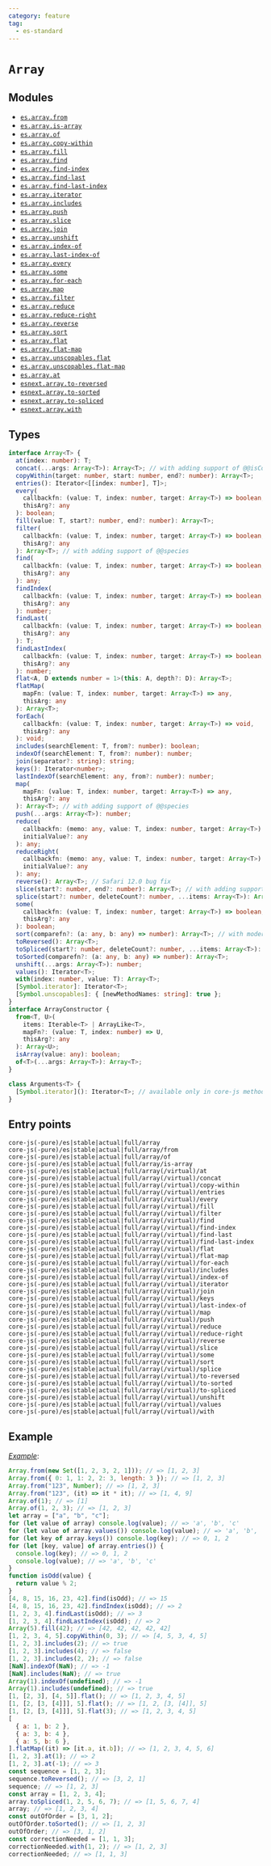 ```yaml
---
category: feature
tag:
  - es-standard
---
```


# `Array`

## Modules

- [`es.array.from`](https://github.com/zloirock/core-js/blob/master/packages/core-js/modules/es.array.from.js)
- [`es.array.is-array`](https://github.com/zloirock/core-js/blob/master/packages/core-js/modules/es.array.is-array.js)
- [`es.array.of`](https://github.com/zloirock/core-js/blob/master/packages/core-js/modules/es.array.of.js)
- [`es.array.copy-within`](https://github.com/zloirock/core-js/blob/master/packages/core-js/modules/es.array.copy-within.js)
- [`es.array.fill`](https://github.com/zloirock/core-js/blob/master/packages/core-js/modules/es.array.fill.js)
- [`es.array.find`](https://github.com/zloirock/core-js/blob/master/packages/core-js/modules/es.array.find.js)
- [`es.array.find-index`](https://github.com/zloirock/core-js/blob/master/packages/core-js/modules/es.array.find-index.js)
- [`es.array.find-last`](https://github.com/zloirock/core-js/blob/master/packages/core-js/modules/es.array.find-last.js)
- [`es.array.find-last-index`](https://github.com/zloirock/core-js/blob/master/packages/core-js/modules/es.array.find-last-index.js)
- [`es.array.iterator`](https://github.com/zloirock/core-js/blob/master/packages/core-js/modules/es.array.iterator.js)
- [`es.array.includes`](https://github.com/zloirock/core-js/blob/master/packages/core-js/modules/es.array.includes.js)
- [`es.array.push`](https://github.com/zloirock/core-js/blob/master/packages/core-js/modules/es.array.push.js)
- [`es.array.slice`](https://github.com/zloirock/core-js/blob/master/packages/core-js/modules/es.array.slice.js)
- [`es.array.join`](https://github.com/zloirock/core-js/blob/master/packages/core-js/modules/es.array.join.js)
- [`es.array.unshift`](https://github.com/zloirock/core-js/blob/master/packages/core-js/modules/es.array.unshift.js)
- [`es.array.index-of`](https://github.com/zloirock/core-js/blob/master/packages/core-js/modules/es.array.index-of.js)
- [`es.array.last-index-of`](https://github.com/zloirock/core-js/blob/master/packages/core-js/modules/es.array.last-index-of.js)
- [`es.array.every`](https://github.com/zloirock/core-js/blob/master/packages/core-js/modules/es.array.every.js)
- [`es.array.some`](https://github.com/zloirock/core-js/blob/master/packages/core-js/modules/es.array.some.js)
- [`es.array.for-each`](https://github.com/zloirock/core-js/blob/master/packages/core-js/modules/es.array.for-each.js)
- [`es.array.map`](https://github.com/zloirock/core-js/blob/master/packages/core-js/modules/es.array.map.js)
- [`es.array.filter`](https://github.com/zloirock/core-js/blob/master/packages/core-js/modules/es.array.filter.js)
- [`es.array.reduce`](https://github.com/zloirock/core-js/blob/master/packages/core-js/modules/es.array.reduce.js)
- [`es.array.reduce-right`](https://github.com/zloirock/core-js/blob/master/packages/core-js/modules/es.array.reduce-right.js)
- [`es.array.reverse`](https://github.com/zloirock/core-js/blob/master/packages/core-js/modules/es.array.reverse.js)
- [`es.array.sort`](https://github.com/zloirock/core-js/blob/master/packages/core-js/modules/es.array.sort.js)
- [`es.array.flat`](https://github.com/zloirock/core-js/blob/master/packages/core-js/modules/es.array.flat.js)
- [`es.array.flat-map`](https://github.com/zloirock/core-js/blob/master/packages/core-js/modules/es.array.flat-map.js)
- [`es.array.unscopables.flat`](https://github.com/zloirock/core-js/blob/master/packages/core-js/modules/es.array.unscopables.flat.js)
- [`es.array.unscopables.flat-map`](https://github.com/zloirock/core-js/blob/master/packages/core-js/modules/es.array.unscopables.flat-map.js)
- [`es.array.at`](https://github.com/zloirock/core-js/blob/master/packages/core-js/modules/es.array.at.js)
- [`esnext.array.to-reversed`](https://github.com/zloirock/core-js/blob/master/packages/core-js/modules/esnext.array.to-reversed.js)
- [`esnext.array.to-sorted`](https://github.com/zloirock/core-js/blob/master/packages/core-js/modules/esnext.array.to-sorted.js)
- [`esnext.array.to-spliced`](https://github.com/zloirock/core-js/blob/master/packages/core-js/modules/esnext.array.to-spliced.js)
- [`esnext.array.with`](https://github.com/zloirock/core-js/blob/master/packages/core-js/modules/esnext.array.with.js)

## Types

```ts
interface Array<T> {
  at(index: number): T;
  concat(...args: Array<T>): Array<T>; // with adding support of @@isConcatSpreadable and @@species
  copyWithin(target: number, start: number, end?: number): Array<T>;
  entries(): Iterator<[[index: number], T]>;
  every(
    callbackfn: (value: T, index: number, target: Array<T>) => boolean,
    thisArg?: any
  ): boolean;
  fill(value: T, start?: number, end?: number): Array<T>;
  filter(
    callbackfn: (value: T, index: number, target: Array<T>) => boolean,
    thisArg?: any
  ): Array<T>; // with adding support of @@species
  find(
    callbackfn: (value: T, index: number, target: Array<T>) => boolean,
    thisArg?: any
  ): any;
  findIndex(
    callbackfn: (value: T, index: number, target: Array<T>) => boolean,
    thisArg?: any
  ): number;
  findLast(
    callbackfn: (value: T, index: number, target: Array<T>) => boolean,
    thisArg?: any
  ): T;
  findLastIndex(
    callbackfn: (value: T, index: number, target: Array<T>) => boolean,
    thisArg?: any
  ): number;
  flat<A, D extends number = 1>(this: A, depth?: D): Array<T>;
  flatMap(
    mapFn: (value: T, index: number, target: Array<T>) => any,
    thisArg: any
  ): Array<T>;
  forEach(
    callbackfn: (value: T, index: number, target: Array<T>) => void,
    thisArg?: any
  ): void;
  includes(searchElement: T, from?: number): boolean;
  indexOf(searchElement: T, from?: number): number;
  join(separator?: string): string;
  keys(): Iterator<number>;
  lastIndexOf(searchElement: any, from?: number): number;
  map(
    mapFn: (value: T, index: number, target: Array<T>) => any,
    thisArg?: any
  ): Array<T>; // with adding support of @@species
  push(...args: Array<T>): number;
  reduce(
    callbackfn: (memo: any, value: T, index: number, target: Array<T>) => any,
    initialValue?: any
  ): any;
  reduceRight(
    callbackfn: (memo: any, value: T, index: number, target: Array<T>) => any,
    initialValue?: any
  ): any;
  reverse(): Array<T>; // Safari 12.0 bug fix
  slice(start?: number, end?: number): Array<T>; // with adding support of @@species
  splice(start?: number, deleteCount?: number, ...items: Array<T>): Array<T>; // with adding support of @@species
  some(
    callbackfn: (value: T, index: number, target: Array<T>) => boolean,
    thisArg?: any
  ): boolean;
  sort(comparefn?: (a: any, b: any) => number): Array<T>; // with modern behavior like stable sort
  toReversed(): Array<T>;
  toSpliced(start?: number, deleteCount?: number, ...items: Array<T>): Array<T>;
  toSorted(comparefn?: (a: any, b: any) => number): Array<T>;
  unshift(...args: Array<T>): number;
  values(): Iterator<T>;
  with(index: number, value: T): Array<T>;
  [Symbol.iterator]: Iterator<T>;
  [Symbol.unscopables]: { [newMethodNames: string]: true };
}
interface ArrayConstructor {
  from<T, U>(
    items: Iterable<T> | ArrayLike<T>,
    mapFn?: (value: T, index: number) => U,
    thisArg?: any
  ): Array<U>;
  isArray(value: any): boolean;
  of<T>(...args: Array<T>): Array<T>;
}

class Arguments<T> {
  [Symbol.iterator](): Iterator<T>; // available only in core-js methods
}
```

## Entry points

```
core-js(-pure)/es|stable|actual|full/array
core-js(-pure)/es|stable|actual|full/array/from
core-js(-pure)/es|stable|actual|full/array/of
core-js(-pure)/es|stable|actual|full/array/is-array
core-js(-pure)/es|stable|actual|full/array(/virtual)/at
core-js(-pure)/es|stable|actual|full/array(/virtual)/concat
core-js(-pure)/es|stable|actual|full/array(/virtual)/copy-within
core-js(-pure)/es|stable|actual|full/array(/virtual)/entries
core-js(-pure)/es|stable|actual|full/array(/virtual)/every
core-js(-pure)/es|stable|actual|full/array(/virtual)/fill
core-js(-pure)/es|stable|actual|full/array(/virtual)/filter
core-js(-pure)/es|stable|actual|full/array(/virtual)/find
core-js(-pure)/es|stable|actual|full/array(/virtual)/find-index
core-js(-pure)/es|stable|actual|full/array(/virtual)/find-last
core-js(-pure)/es|stable|actual|full/array(/virtual)/find-last-index
core-js(-pure)/es|stable|actual|full/array(/virtual)/flat
core-js(-pure)/es|stable|actual|full/array(/virtual)/flat-map
core-js(-pure)/es|stable|actual|full/array(/virtual)/for-each
core-js(-pure)/es|stable|actual|full/array(/virtual)/includes
core-js(-pure)/es|stable|actual|full/array(/virtual)/index-of
core-js(-pure)/es|stable|actual|full/array(/virtual)/iterator
core-js(-pure)/es|stable|actual|full/array(/virtual)/join
core-js(-pure)/es|stable|actual|full/array(/virtual)/keys
core-js(-pure)/es|stable|actual|full/array(/virtual)/last-index-of
core-js(-pure)/es|stable|actual|full/array(/virtual)/map
core-js(-pure)/es|stable|actual|full/array(/virtual)/push
core-js(-pure)/es|stable|actual|full/array(/virtual)/reduce
core-js(-pure)/es|stable|actual|full/array(/virtual)/reduce-right
core-js(-pure)/es|stable|actual|full/array(/virtual)/reverse
core-js(-pure)/es|stable|actual|full/array(/virtual)/slice
core-js(-pure)/es|stable|actual|full/array(/virtual)/some
core-js(-pure)/es|stable|actual|full/array(/virtual)/sort
core-js(-pure)/es|stable|actual|full/array(/virtual)/splice
core-js(-pure)/es|stable|actual|full/array(/virtual)/to-reversed
core-js(-pure)/es|stable|actual|full/array(/virtual)/to-sorted
core-js(-pure)/es|stable|actual|full/array(/virtual)/to-spliced
core-js(-pure)/es|stable|actual|full/array(/virtual)/unshift
core-js(-pure)/es|stable|actual|full/array(/virtual)/values
core-js(-pure)/es|stable|actual|full/array(/virtual)/with
```

## Example

[_Example_](https://tinyurl.com/2oaa8x2x):

```js
Array.from(new Set([1, 2, 3, 2, 1])); // => [1, 2, 3]
Array.from({ 0: 1, 1: 2, 2: 3, length: 3 }); // => [1, 2, 3]
Array.from("123", Number); // => [1, 2, 3]
Array.from("123", (it) => it * it); // => [1, 4, 9]
Array.of(1); // => [1]
Array.of(1, 2, 3); // => [1, 2, 3]
let array = ["a", "b", "c"];
for (let value of array) console.log(value); // => 'a', 'b', 'c'
for (let value of array.values()) console.log(value); // => 'a', 'b', 'c'
for (let key of array.keys()) console.log(key); // => 0, 1, 2
for (let [key, value] of array.entries()) {
  console.log(key); // => 0, 1, 2
  console.log(value); // => 'a', 'b', 'c'
}
function isOdd(value) {
  return value % 2;
}
[4, 8, 15, 16, 23, 42].find(isOdd); // => 15
[4, 8, 15, 16, 23, 42].findIndex(isOdd); // => 2
[1, 2, 3, 4].findLast(isOdd); // => 3
[1, 2, 3, 4].findLastIndex(isOdd); // => 2
Array(5).fill(42); // => [42, 42, 42, 42, 42]
[1, 2, 3, 4, 5].copyWithin(0, 3); // => [4, 5, 3, 4, 5]
[1, 2, 3].includes(2); // => true
[1, 2, 3].includes(4); // => false
[1, 2, 3].includes(2, 2); // => false
[NaN].indexOf(NaN); // => -1
[NaN].includes(NaN); // => true
Array(1).indexOf(undefined); // => -1
Array(1).includes(undefined); // => true
[1, [2, 3], [4, 5]].flat(); // => [1, 2, 3, 4, 5]
[1, [2, [3, [4]]], 5].flat(); // => [1, 2, [3, [4]], 5]
[1, [2, [3, [4]]], 5].flat(3); // => [1, 2, 3, 4, 5]
[
  { a: 1, b: 2 },
  { a: 3, b: 4 },
  { a: 5, b: 6 },
].flatMap((it) => [it.a, it.b]); // => [1, 2, 3, 4, 5, 6]
[1, 2, 3].at(1); // => 2
[1, 2, 3].at(-1); // => 3
const sequence = [1, 2, 3];
sequence.toReversed(); // => [3, 2, 1]
sequence; // => [1, 2, 3]
const array = [1, 2, 3, 4];
array.toSpliced(1, 2, 5, 6, 7); // => [1, 5, 6, 7, 4]
array; // => [1, 2, 3, 4]
const outOfOrder = [3, 1, 2];
outOfOrder.toSorted(); // => [1, 2, 3]
outOfOrder; // => [3, 1, 2]
const correctionNeeded = [1, 1, 3];
correctionNeeded.with(1, 2); // => [1, 2, 3]
correctionNeeded; // => [1, 1, 3]
```
